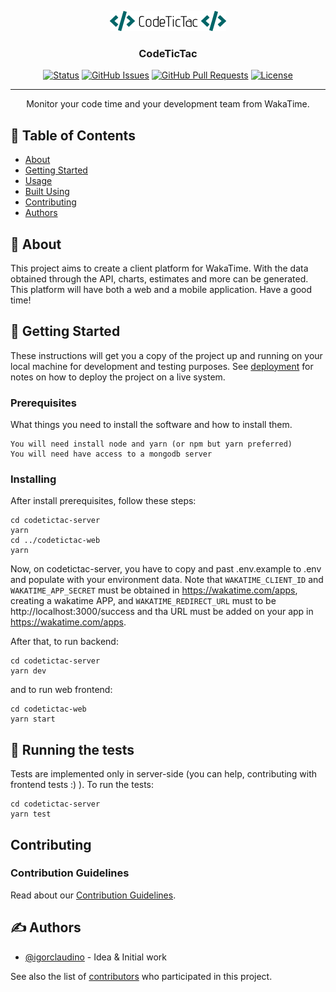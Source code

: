 <p align="center">
  <a href="" rel="noopener">
 <img src=".github/assets/Logo.png" alt="Project logo"></a>
</p>

<h3 align="center">CodeTicTac</h3>

<div align="center">

[![Status](https://img.shields.io/badge/status-active-success.svg)]()
[![GitHub Issues](https://img.shields.io/github/issues/arrieguadev/codetictac.svg)](https://github.com/arrieguadev/codetictac/issues)
[![GitHub Pull Requests](https://img.shields.io/github/issues-pr/arrieguadev/codetictac.svg)](https://github.com/arrieguadev/codetictac/pulls)
[![License](https://img.shields.io/badge/license-MIT-blue.svg)](/LICENSE)

</div>

---

<p align="center"> Monitor your code time and your development team from WakaTime.
    <br> 
</p>

## 📝 Table of Contents

- [About](#about)
- [Getting Started](#getting_started)
- [Usage](#usage)
- [Built Using](#built_using)
- [Contributing](#contributing)
- [Authors](#authors)

## 🧐 About <a name = "about"></a>

This project aims to create a client platform for WakaTime. With the data obtained through the API, charts, estimates and more can be generated. This platform will have both a web and a mobile application. Have a good time!

## 🏁 Getting Started <a name = "getting_started"></a>

These instructions will get you a copy of the project up and running on your local machine for development and testing purposes. See [deployment](#deployment) for notes on how to deploy the project on a live system.

### Prerequisites

What things you need to install the software and how to install them.

```
You will need install node and yarn (or npm but yarn preferred)
You will need have access to a mongodb server
```

### Installing

After install prerequisites, follow these steps:

```
cd codetictac-server
yarn
cd ../codetictac-web
yarn
```

Now, on codetictac-server, you have to copy and past .env.example to .env and populate with your environment data.
Note that ```WAKATIME_CLIENT_ID``` and ``` WAKATIME_APP_SECRET``` must be obtained in https://wakatime.com/apps, creating a wakatime APP, and ```WAKATIME_REDIRECT_URL``` must to be http://localhost:3000/success and tha URL must be added on your app in https://wakatime.com/apps.

After that, to run backend:

```
cd codetictac-server
yarn dev
```

and to run web frontend:

```
cd codetictac-web
yarn start
```

## 🔧 Running the tests <a name = "tests"></a>

Tests are implemented only in server-side (you can help, contributing with frontend tests :) ). To run the tests:

```
cd codetictac-server
yarn test
```

## Contributing <a name = "contributing"></a>

### Contribution Guidelines

Read about our [Contribution Guidelines](/.github/CONTRIBUTING.md).

## ✍️ Authors <a name = "authors"></a>

- [@igorclaudino](https://github.com/igorclaudino) - Idea & Initial work

See also the list of [contributors](https://github.com/arrieguadev/codetictac/contributors) who participated in this project.
